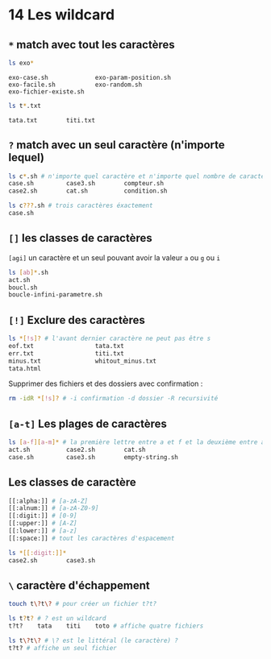 # 14 Les wildcard

## `*` match avec tout les caractères

```bash
ls exo*
```

```
exo-case.sh             exo-param-position.sh
exo-facile.sh           exo-random.sh
exo-fichier-existe.sh
```

```bash
ls t*.txt
```

```
tata.txt        titi.txt
```

## `?`  match avec un seul caractère (n'importe lequel)

```bash
ls c*.sh # n'importe quel caractère et n'importe quel nombre de caractère(s)
case.sh         case3.sh        compteur.sh
case2.sh        cat.sh          condition.sh

ls c???.sh # trois caractères éxactement
case.sh
```

## `[]`  les classes de caractères

`[agi]`  un caractère et un seul pouvant avoir la valeur `a` ou `g` ou `i`

```bash
ls [ab]*.sh
act.sh
boucl.sh
boucle-infini-parametre.sh
```

## `[!]`  Exclure des caractères

```bash
ls *[!s]? # l'avant dernier caractère ne peut pas être s
eof.txt                 tata.txt
err.txt                 titi.txt
minus.txt               whitout_minus.txt
tata.html
```

Supprimer des fichiers et des dossiers avec confirmation :

```bash
rm -idR *[!s]? # -i confirmation -d dossier -R recursivité
```

## `[a-t]`  Les plages de caractères

```bash
ls [a-f][a-m]* # la première lettre entre a et f et la deuxième entre a et m puis tout ce qu'on veut
act.sh          case2.sh        cat.sh
case.sh         case3.sh        empty-string.sh
```

## Les classes de caractère

```bash
[[:alpha:]] # [a-zA-Z]
[[:alnum:]] # [a-zA-Z0-9]
[[:digit:]] # [0-9]
[[:upper:]] # [A-Z]
[[:lower:]] # [a-z]
[[:space:]] # tout les caractères d'espacement
```

```bash
ls *[[:digit:]]*
case2.sh        case3.sh
```

## `\`  caractère d'échappement

```bash
touch t\?t\? # pour créer un fichier t?t?
```

```bash
ls t?t? # ? est un wildcard
t?t?    tata    titi    toto # affiche quatre fichiers

ls t\?t\? # \? est le littéral (le caractère) ?
t?t? # affiche un seul fichier
```

